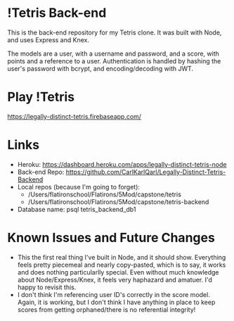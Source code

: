# !Tetris Back-end

This is the back-end repository for my Tetris clone. It was built with Node, and uses Express and Knex.

The models are a user, with a username and password, and a score, with points and a reference to a user. Authentication is handled by hashing the user's password with bcrypt, and encoding/decoding with JWT.

# Play !Tetris
https://legally-distinct-tetris.firebaseapp.com/

# Links
- Heroku: https://dashboard.heroku.com/apps/legally-distinct-tetris-node
- Back-end Repo: https://github.com/CarlKarlQarl/Legally-Distinct-Tetris-Backend
- Local repos (because I'm going to forget):
    - /Users/flatironschool/Flatirons/5Mod/capstone/tetris
    - /Users/flatironschool/Flatirons/5Mod/capstone/tetris-backend
- Database name: psql tetris_backend_db1

# Known Issues and Future Changes
- This the first real thing I've built in Node, and it should show. Everything feels pretty piecemeal and nearly copy-pasted, which is to say, it works and does nothing particularlly special. Even without much knowledge about Node/Express/Knex, it feels very haphazard and amatuer. I'd happy to revisit this.
- I don't think I'm referencing user ID's correctly in the score model. Again, it is working, but I don't think I have anything in place to keep scores from getting orphaned/there is no referential integrity!